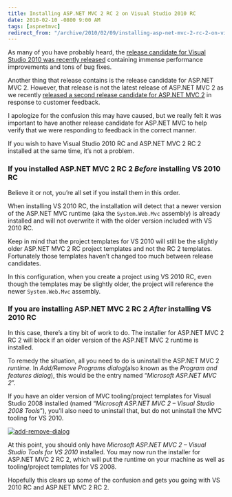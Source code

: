 ```yaml
---
title: Installing ASP.NET MVC 2 RC 2 on Visual Studio 2010 RC
date: 2010-02-10 -0800 9:00 AM
tags: [aspnetmvc]
redirect_from: "/archive/2010/02/09/installing-asp-net-mvc-2-rc-2-on-visual-studio.aspx/"
---
```


As many of you have probably heard, the [release candidate for Visual
Studio 2010 was recently
released](http://weblogs.asp.net/scottgu/archive/2010/02/08/vs-2010-net-4-release-candidate.aspx "VS 2010/.NET 4 Release Candidate")
containing immense performance improvements and tons of bug fixes.

Another thing that release contains is the release candidate for ASP.NET
MVC 2. However, that release is not the latest release of ASP.NET MVC 2
as we recently [released a second release candidate for ASP.NET MVC
2](https://haacked.com/archive/2010/02/04/aspnetmvc2-rc2.aspx "ASP.NET MVC 2 RC 2 Released")
in response to customer feedback.

I apologize for the confusion this may have caused, but we really felt
it was important to have another release candidate for ASP.NET MVC to
help verify that we were responding to feedback in the correct manner.

If you wish to have Visual Studio 2010 RC and ASP.NET MVC 2 RC 2
installed at the same time, it’s not a problem.

### If you installed ASP.NET MVC 2 RC 2 *Before* installing VS 2010 RC

Believe it or not, you’re all set if you install them in this order.

When installing VS 2010 RC, the installation will detect that a newer
version of the ASP.NET MVC runtime (aka the `System.Web.Mvc` assembly)
is already installed and will not overwrite it with the older version
included with VS 2010 RC.

Keep in mind that the project templates for VS 2010 will still be the
slightly older ASP.NET MVC 2 RC project templates and not the RC 2
templates. Fortunately those templates haven’t changed too much between
release candidates.

In this configuration, when you create a project using VS 2010 RC, even
though the templates may be slightly older, the project will reference
the newer `System.Web.Mvc` assembly.

### If you are installing ASP.NET MVC 2 RC 2 *After* installing VS 2010 RC

In this case, there’s a tiny bit of work to do. The installer for
ASP.NET MVC 2 RC 2 will block if an older version of the ASP.NET MVC 2
runtime is installed.

To remedy the situation, all you need to do is uninstall the ASP.NET MVC
2 *runtime.* In *Add/Remove Programs dialog*(also known as the *Program
and features dialog*), this would be the entry named “*Microsoft ASP.NET
MVC 2*”.

If you have an older version of MVC tooling/project templates for Visual
Studio 2008 installed (named “*Microsoft ASP.NET MVC 2 – Visual Studio
2008 Tools*”), you’ll also need to uninstall that, but do not uninstall
the MVC tooling for VS 2010.

[![add-remove-dialog](https://haacked.com/images/haacked_com/WindowsLiveWriter/GettingAS.NETMVC2RC2onVisualStudio2010RC_13EBF/add-remove-dialog_thumb_1.png "add-remove-dialog")](https://haacked.com/images/haacked_com/WindowsLiveWriter/GettingAS.NETMVC2RC2onVisualStudio2010RC_13EBF/add-remove-dialog_4.png) 

At this point, you should only have *Microsoft ASP.NET MVC 2 – Visual
Studio Tools for VS 2010* installed. You may now run the installer for
ASP.NET MVC 2 RC 2, which will put the runtime on your machine as well
as tooling/project templates for VS 2008.

Hopefully this clears up some of the confusion and gets you going with
VS 2010 RC and ASP.NET MVC 2 RC 2.

